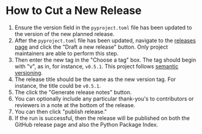 # How to Cut a New Release

1. Ensure the version field in the `pyproject.toml` file has been updated to the version of the new planned release.
2. After the `pyproject.toml` file has been updated, navigate to the [releases page](https://github.com/spdx/ntia-conformance-checker/releases) and
   click the "Draft a new release" button. Only project maintainers are able to perform this step.
3. Then enter the new tag in the "Choose a tag" box. The tag should begin with "v", as in, for instance, `v0.5.1`. This project follows [semantic versioning](https://semver.org/).
4. The release title should be the same as the new version tag. For instance, the title could be `v0.5.1`.
5. The click the "Generate release notes" button.
6. You can optionally include any particular thank-you's to contributors or reviewers in a note at the bottom of the release.
7. You can then click "publish release."
8. If the run is successful, then the release will be published on both the GitHub release page and also the Python Package Index.
